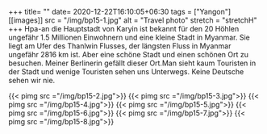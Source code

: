 +++
title= ""
date= 2020-12-22T16:10:05+06:30
tags  = ["Yangon"]
[[images]]
  src  = "/img/bp15-1.jpg"
  alt  = "Travel photo"
  stretch = "stretchH"
+++
Hpa-an die Hauptstadt von Karyin ist bekannt für den 20 Höhlen ungefähr 1.5 Millionen Einwohnern und eine kleine Stadt in Myanmar. Sie liegt am Ufer des Thanlwin Flusses, der längsten Fluss in Myanmar  ungefähr 2816 km ist. Aber eine schöne Stadt und einen schönen Ort zu besuchen. Meiner Berlinerin gefällt dieser Ort.Man sieht kaum Touristen in der Stadt und wenige Touristen sehen uns Unterwegs. Keine Deutsche sehen wir nie.

<!--more-->
{{< pimg src ="/img/bp15-2.jpg">}}
{{< pimg src ="/img/bp15-3.jpg">}}
{{< pimg src ="/img/bp15-4.jpg">}}
{{< pimg src ="/img/bp15-5.jpg">}}
{{< pimg src ="/img/bp15-6.jpg">}}
{{< pimg src ="/img/bp15-7.jpg">}}
{{< pimg src ="/img/bp15-8.jpg">}}

